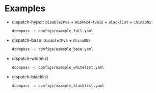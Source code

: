 # Examples

- dispatch-hyper: `DisableIPv6` + `AS24424-Avoid` + `Blacklist` + `ChinaDNS`

  ```bash
  dcompass -c configs/example_full.yaml
  ```

- dispatch-base: `DisableIPv6` + `ChinaDNS`

  ```bash
  dcompass -c configs/example_base.yaml
  ```

- dispatch-whitelist

  ```bash
  dcompass -c configs/example_whitelist.yaml
  ```

- dispatch-blacklist

  ```bash
  dcompass -c configs/example_blacklist.yaml
  ```


